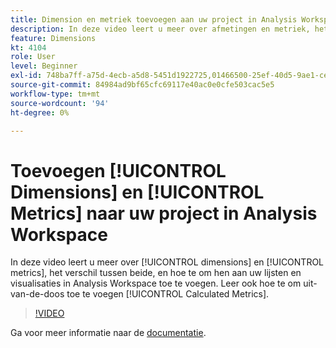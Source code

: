 ```yaml
---
title: Dimension en metriek toevoegen aan uw project in Analysis Workspace
description: In deze video leert u meer over afmetingen en metriek, het verschil tussen de dimensies en metriek en hoe u deze kunt toevoegen aan uw tabellen en visualisaties in Analysis Workspace. Leer ook hoe te om uit-van-de-doos Berekende Metriek toe te voegen.
feature: Dimensions
kt: 4104
role: User
level: Beginner
exl-id: 748ba7ff-a75d-4ecb-a5d8-5451d1922725,01466500-25ef-40d5-9ae1-ce1e0e92b0b5
source-git-commit: 84984ad9bf65cfc69117e40ac0e0cfe503cac5e5
workflow-type: tm+mt
source-wordcount: '94'
ht-degree: 0%

---
```


# Toevoegen [!UICONTROL Dimensions] en [!UICONTROL Metrics] naar uw project in Analysis Workspace

In deze video leert u meer over [!UICONTROL dimensions] en [!UICONTROL metrics], het verschil tussen beide, en hoe te om hen aan uw lijsten en visualisaties in Analysis Workspace toe te voegen. Leer ook hoe te om uit-van-de-doos toe te voegen [!UICONTROL Calculated Metrics].

>[!VIDEO](https://video.tv.adobe.com/v/30606/?quality=12&learn=on)

Ga voor meer informatie naar de [documentatie](https://experienceleague.adobe.com/docs/analytics/analyze/analysis-workspace/components/analysis-workspace-components.html).
